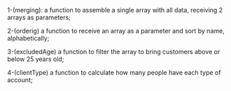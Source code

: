 1-(merging): a function to assemble a single array with all data, receiving 2 arrays as parameters; 

2-(orderig) a function to receive an array as a parameter and sort by name, alphabetically;

3-(excludedAge) a function to filter the array to bring customers above or below 25 years old; 

4-(clientType) a function to calculate how many people have each type of account;